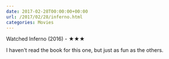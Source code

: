```yaml
---
date: 2017-02-28T00:00:00+00:00
url: /2017/02/28/inferno.html
categories: Movies
---
```

Watched Inferno (2016) - ★★★

I haven't read the book for this one, but just as fun as the others.


